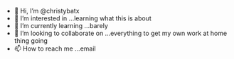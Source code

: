 - 👋 Hi, I’m @christybatx
- 👀 I’m interested in ...learning what this is about
- 🌱 I’m currently learning ...barely
- 💞️ I’m looking to collaborate on ...everything to get my own work at home thing going
- 📫 How to reach me ...email

<!---
christybatx/christybatx is a ✨ special ✨ repository because its `README.md` (this file) appears on your GitHub profile.
You can click the Preview link to take a look at your changes.
--->
